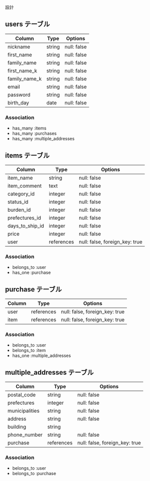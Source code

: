 設計

## users テーブル

| Column        | Type   | Options     |
| ------------- | ------ | ----------- |
| nickname      | string | null: false |
| first_name    | string | null: false |
| family_name   | string | null: false |
| first_name_k  | string | null: false |
| family_name_k | string | null: false |
| email         | string | null: false |
| password      | string | null: false |
| birth_day     | date   | null: false |

### Association
- has_many :items
- has_many :purchases
- has_many :multiple_addresses

## items テーブル

| Column          | Type        | Options                        |
| --------------- | ----------- | ------------------------------ |
| item_name       | string      | null: false                    |
| item_comment    | text        | null: false                    |
| category_id     | integer     | null: false                    |
| status_id       | integer     | null: false                    |
| burden_id       | integer     | null: false                    |
| prefectures_id  | integer     | null: false                    |
| days_to_ship_id | integer     | null: false                    |
| price           | integer     | null: false                    |
| user            | references  | null: false, foreign_key: true |

### Association
- belongs_to :user
- has_one :purchase

## purchase テーブル

| Column            | Type       | Options                        |
| ----------------- | ---------- | ------------------------------ |
| user              | references | null: false, foreign_key: true |
| item              | references | null: false, foreign_key: true |

### Association
- belongs_to :user
- belongs_to :item
- has_one :multiple_addresses

## multiple_addresses テーブル

| Column         | Type       | Options                        |
| -------------- | ---------- | ------------------------------ |
| postal_code    | string     | null: false                    |
| prefectures    | integer    | null: false                    |
| municipalities | string     | null: false                    |
| address        | string     | null: false                    |
| building       | string     |                                |
| phone_number   | string     | null: false                    |
| purchase       | references | null: false, foreign_key: true |

### Association
- belongs_to :user
- belongs_to :purchase